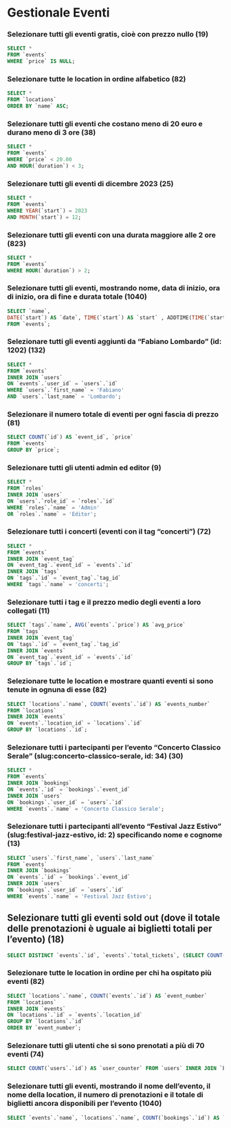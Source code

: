 # Gestionale Eventi

### Selezionare tutti gli eventi gratis, cioè con prezzo nullo (19)
```sql 
SELECT *
FROM `events`
WHERE `price` IS NULL;
```

### Selezionare tutte le location in ordine alfabetico (82)
```sql
SELECT *
FROM `locations`
ORDER BY `name` ASC;
```

### Selezionare tutti gli eventi che costano meno di 20 euro e durano meno di 3 ore (38)
```sql
SELECT *
FROM `events`
WHERE `price` < 20.00
AND HOUR(`duration`) < 3;
```

### Selezionare tutti gli eventi di dicembre 2023 (25)
```sql
SELECT *
FROM `events`
WHERE YEAR(`start`) = 2023
AND MONTH(`start`) = 12;
```

### Selezionare tutti gli eventi con una durata maggiore alle 2 ore (823)
```sql
SELECT *
FROM `events`
WHERE HOUR(`duration`) > 2;
```

### Selezionare tutti gli eventi, mostrando nome, data di inizio, ora di inizio, ora di fine e durata totale (1040)
```sql
SELECT `name`,
DATE(`start`) AS `date`, TIME(`start`) AS `start` , ADDTIME(TIME(`start`), `duration`) AS `end` , `duration`
FROM `events`;
```

### Selezionare tutti gli eventi aggiunti da “Fabiano Lombardo” (id: 1202) (132)
```sql
SELECT *
FROM `events`
INNER JOIN `users`
ON `events`.`user_id` = `users`.`id`
WHERE `users`.`first_name` = 'Fabiano'
AND `users`.`last_name` = 'Lombardo';
```

### Selezionare il numero totale di eventi per ogni fascia di prezzo (81)
```sql
SELECT COUNT(`id`) AS `event_id`, `price`
FROM `events`
GROUP BY `price`;
```

### Selezionare tutti gli utenti admin ed editor (9)
```sql
SELECT *
FROM `roles`
INNER JOIN `users`
ON `users`.`role_id` = `roles`.`id`
WHERE `roles`.`name` = 'Admin'
OR `roles`.`name` = 'Editor';
```

### Selezionare tutti i concerti (eventi con il tag “concerti”) (72)
```sql
SELECT *
FROM `events`
INNER JOIN `event_tag`
ON `event_tag`.`event_id` = `events`.`id`
INNER JOIN `tags`
ON `tags`.`id` = `event_tag`.`tag_id`
WHERE `tags`.`name` = 'concerti';
```

### Selezionare tutti i tag e il prezzo medio degli eventi a loro collegati (11)
```sql
SELECT `tags`.`name`, AVG(`events`.`price`) AS `avg_price`
FROM `tags`
INNER JOIN `event_tag`
ON `tags`.`id` = `event_tag`.`tag_id`
INNER JOIN `events`
ON `event_tag`.`event_id` = `events`.`id`
GROUP BY `tags`.`id`;
```

### Selezionare tutte le location e mostrare quanti eventi si sono tenute in ognuna di esse (82)
```sql
SELECT `locations`.`name`, COUNT(`events`.`id`) AS `events_number`
FROM `locations`
INNER JOIN `events`
ON `events`.`location_id` = `locations`.`id`
GROUP BY `locations`.`id`;
```

### Selezionare tutti i partecipanti per l’evento “Concerto Classico Serale” (slug:concerto-classico-serale, id: 34) (30)
```sql
SELECT *
FROM `events`
INNER JOIN `bookings`
ON `events`.`id` = `bookings`.`event_id`
INNER JOIN `users`
ON `bookings`.`user_id` = `users`.`id`
WHERE `events`.`name` = 'Concerto Classico Serale';
```

### Selezionare tutti i partecipanti all’evento “Festival Jazz Estivo” (slug:festival-jazz-estivo, id: 2) specificando nome e cognome (13)
```sql
SELECT `users`.`first_name`, `users`.`last_name`
FROM `events`
INNER JOIN `bookings`
ON `events`.`id` = `bookings`.`event_id`
INNER JOIN `users`
ON `bookings`.`user_id` = `users`.`id`
WHERE `events`.`name` = 'Festival Jazz Estivo';
```

## Selezionare tutti gli eventi sold out (dove il totale delle prenotazioni è uguale ai biglietti totali per l’evento) (18)
```sql
SELECT DISTINCT `events`.`id`, `events`.`total_tickets`, (SELECT COUNT(*) FROM `bookings` WHERE `bookings`.`event_id` = `events`.`id`) AS `bookings_counter` FROM `events` INNER JOIN `bookings` ON `events`.`id` = `bookings`.`event_id` WHERE `events`.`total_tickets` = (SELECT COUNT(*) FROM `bookings` WHERE `bookings`.`event_id` = `events`.`id`);
```

### Selezionare tutte le location in ordine per chi ha ospitato più eventi (82)
```sql
SELECT `locations`.`name`, COUNT(`events`.`id`) AS `event_number`
FROM `locations`
INNER JOIN `events`
ON `locations`.`id` = `events`.`location_id`
GROUP BY `locations`.`id`
ORDER BY `event_number`;
```

### Selezionare tutti gli utenti che si sono prenotati a più di 70 eventi (74)
```sql
SELECT COUNT(`users`.`id`) AS `user_counter` FROM `users` INNER JOIN `bookings` ON `users`.`id` = `bookings`.`user_id` GROUP BY `users`.`id` HAVING COUNT(`users`.`id`) > 70;
```

### Selezionare tutti gli eventi, mostrando il nome dell’evento, il nome della location, il numero di prenotazioni e il totale di biglietti ancora disponibili per l’evento (1040)
```sql
SELECT `events`.`name`, `locations`.`name`, COUNT(`bookings`.`id`) AS `bookings_counter`, (`events`.`total_tickets` - COUNT(`bookings`.`id`)) AS `remaning_tickets` FROM `events` INNER JOIN `bookings` ON `events`.`id` = `bookings`.`event_id` INNER JOIN `locations` ON `events`.`location_id` = `locations`.`id` GROUP BY `events`.`id`;
```